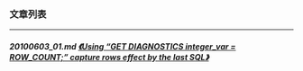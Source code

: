 ### 文章列表  
----  
##### 20100603_01.md   [《Using “GET DIAGNOSTICS integer_var = ROW_COUNT;” capture rows effect by the last SQL》](20100603_01.md)  
